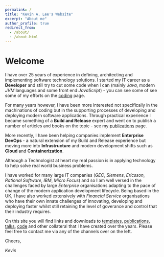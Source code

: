 ```yaml
---
permalink: /
title: "Kevin A. Lee's Website"
excerpt: "About me"
author_profile: true
redirect_from: 
  - /about/
  - /about.html
---
```


Welcome
======
I have over 25 years of experience in defining, architecting and implementing software technology solutions. I started my IT career as a **Developer**
and still try to cut some code when I can (mainly _Java_, modern _JVM_ languages and some front end _JavaScript_) - you can see some of
see some of my efforts on the [coding](/coding) page. 

For many years however, I have been more interested not specifically in the machinations of coding but in the supporting processes of developing 
and deploying modern software applications. Through practical experience I became something of a **Build and Release** expert and went on to publish a number
of articles and books on the topic - see my [publications](/publications) page.  

More recently, I have been helping companies implement **Enterprise DevOps** - a natural extension of my Build and Release experience but moving more
into **Infrastructure** and modern development shifts such as **Cloud** and **Containerization**.

Although a Technologist  at heart my real passion is in applying technology to help solve real world business problems. 


I have worked for many large IT companies (_GEC_, _Siemens_, _Ericsson_, _Rational Software_, _IBM_, _Micro Focus_) and so I am well versed in the 
challenges faced by large _Enterprise_ organisations adapting to the pace of change of the modern application development lifecycle. Being based in the UK, 
I have also worked extensively with _Financial Service_ organisations who have their own innate challenges of innovating, developing and deploying
faster whilst still retaining the level of goverance and control that their industry requires.


On this site you will find links and downloads to [templates](/templates), [publications](/publications), [talks](/talks), [code](/coding) and other collateral that I have created over the years.
Please feel free to contact me via any of the channels over on the left.

Cheers,

_Kevin_

